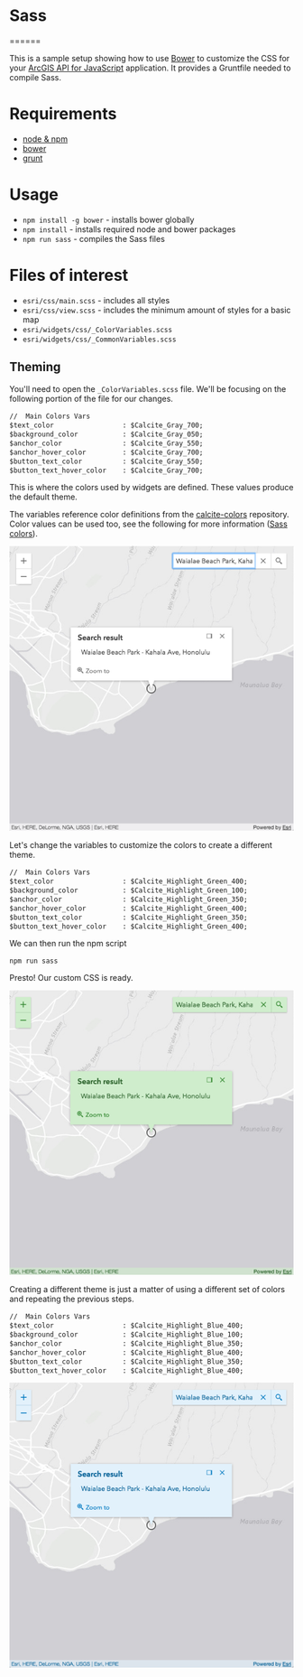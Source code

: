 # Sass
======

This is a sample setup showing how to use [Bower](http://bower.io/) to customize the CSS for your [ArcGIS API for JavaScript](https://developers.arcgis.com/javascript/) application. It provides a Gruntfile needed to compile Sass.

# Requirements
* [node & npm](https://nodejs.org/)
* [bower](http://bower.io/)
* [grunt](http://gruntjs.com/)

# Usage
* `npm install -g bower` - installs bower globally
* `npm install` - installs required node and bower packages
* `npm run sass` - compiles the Sass files

# Files of interest

* `esri/css/main.scss` - includes all styles
* `esri/css/view.scss` - includes the minimum amount of styles for a basic map
* `esri/widgets/css/_ColorVariables.scss`
* `esri/widgets/css/_CommonVariables.scss`

## Theming

You'll need to open the `_ColorVariables.scss` file. We'll be focusing on the following portion of the file for our changes.

```
//  Main Colors Vars
$text_color                 : $Calcite_Gray_700;
$background_color           : $Calcite_Gray_050;
$anchor_color               : $Calcite_Gray_550;
$anchor_hover_color         : $Calcite_Gray_700;
$button_text_color          : $Calcite_Gray_550;
$button_text_hover_color    : $Calcite_Gray_700;
```

This is where the colors used by widgets are defined. These values produce the default theme.

The variables reference color definitions from the [calcite-colors](https://github.com/Esri/calcite-colors/) repository. Color values can be used too, see the following for more information ([Sass colors](http://sass-lang.com/documentation/file.SASS_REFERENCE.html#colors)). 

![default theme](./sass-default.png)

Let's change the variables to customize the colors to create a different theme.

```
//  Main Colors Vars
$text_color                 : $Calcite_Highlight_Green_400;
$background_color           : $Calcite_Highlight_Green_100;
$anchor_color               : $Calcite_Highlight_Green_350;
$anchor_hover_color         : $Calcite_Highlight_Green_400;
$button_text_color          : $Calcite_Highlight_Green_350;
$button_text_hover_color    : $Calcite_Highlight_Green_400;
```

We can then run the npm script

```
npm run sass 
```

Presto! Our custom CSS is ready.

![green theme](./sass-green.png)

Creating a different theme is just a matter of using a different set of colors and repeating the previous steps.

```
//  Main Colors Vars
$text_color                 : $Calcite_Highlight_Blue_400;
$background_color           : $Calcite_Highlight_Blue_100;
$anchor_color               : $Calcite_Highlight_Blue_350;
$anchor_hover_color         : $Calcite_Highlight_Blue_400;
$button_text_color          : $Calcite_Highlight_Blue_350;
$button_text_hover_color    : $Calcite_Highlight_Blue_400;
```

![blue theme](./sass-blue.png)
